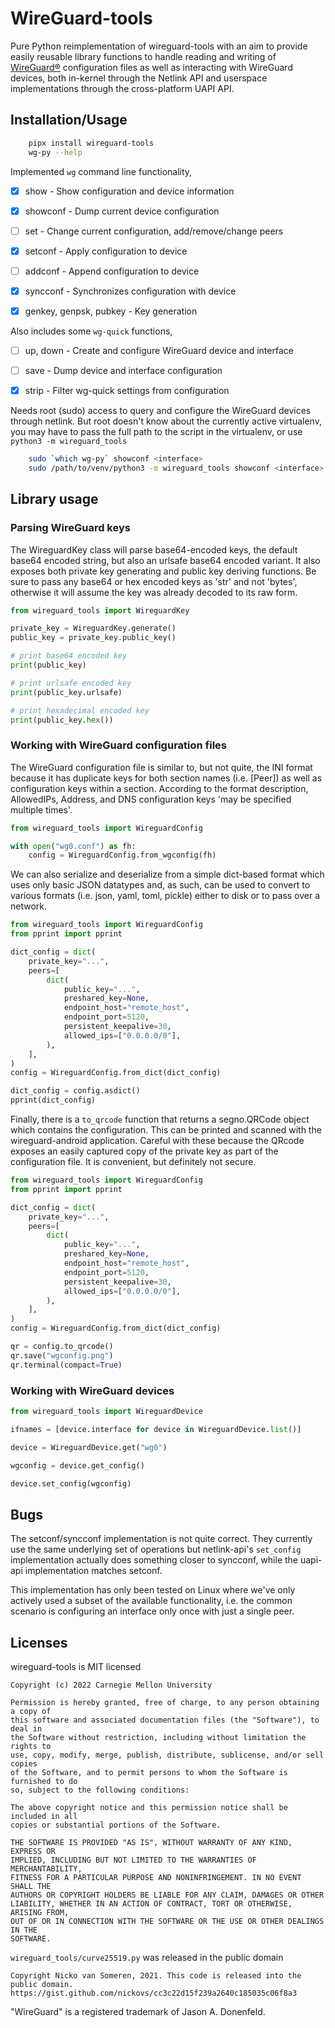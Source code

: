 # WireGuard-tools

Pure Python reimplementation of wireguard-tools with an aim to provide easily
reusable library functions to handle reading and writing of
[WireGuard®](https://www.wireguard.com/) configuration files as well as
interacting with WireGuard devices, both in-kernel through the Netlink API and
userspace implementations through the cross-platform UAPI API.


## Installation/Usage

```sh
    pipx install wireguard-tools
    wg-py --help
```

Implemented `wg` command line functionality,

- [x] show - Show configuration and device information
- [x] showconf - Dump current device configuration
- [ ] set - Change current configuration, add/remove/change peers
- [x] setconf - Apply configuration to device
- [ ] addconf - Append configuration to device
- [x] syncconf - Synchronizes configuration with device
- [x] genkey, genpsk, pubkey - Key generation


Also includes some `wg-quick` functions,

- [ ] up, down - Create and configure WireGuard device and interface
- [ ] save - Dump device and interface configuration
- [x] strip - Filter wg-quick settings from configuration


Needs root (sudo) access to query and configure the WireGuard devices through
netlink. But root doesn't know about the currently active virtualenv, you may
have to pass the full path to the script in the virtualenv, or use
`python3 -m wireguard_tools`

```sh
    sudo `which wg-py` showconf <interface>
    sudo /path/to/venv/python3 -m wireguard_tools showconf <interface>
```


## Library usage

### Parsing WireGuard keys

The WireguardKey class will parse base64-encoded keys, the default base64
encoded string, but also an urlsafe base64 encoded variant. It also exposes
both private key generating and public key deriving functions. Be sure to pass
any base64 or hex encoded keys as 'str' and not 'bytes', otherwise it will
assume the key was already decoded to its raw form.

```python
from wireguard_tools import WireguardKey

private_key = WireguardKey.generate()
public_key = private_key.public_key()

# print base64 encoded key
print(public_key)

# print urlsafe encoded key
print(public_key.urlsafe)

# print hexadecimal encoded key
print(public_key.hex())
```

### Working with WireGuard configuration files

The WireGuard configuration file is similar to, but not quite, the INI format
because it has duplicate keys for both section names (i.e. [Peer]) as well as
configuration keys within a section. According to the format description,
AllowedIPs, Address, and DNS configuration keys 'may be specified multiple
times'.

```python
from wireguard_tools import WireguardConfig

with open("wg0.conf") as fh:
    config = WireguardConfig.from_wgconfig(fh)
```

We can also serialize and deserialize from a simple dict-based format which
uses only basic JSON datatypes and, as such, can be used to convert to various
formats (i.e. json, yaml, toml, pickle) either to disk or to pass over a
network.

```python
from wireguard_tools import WireguardConfig
from pprint import pprint

dict_config = dict(
    private_key="...",
    peers=[
        dict(
            public_key="...",
            preshared_key=None,
            endpoint_host="remote_host",
            endpoint_port=5120,
            persistent_keepalive=30,
            allowed_ips=["0.0.0.0/0"],
        ),
    ],
)
config = WireguardConfig.from_dict(dict_config)

dict_config = config.asdict()
pprint(dict_config)
```

Finally, there is a `to_qrcode` function that returns a segno.QRCode object
which contains the configuration. This can be printed and scanned with the
wireguard-android application. Careful with these because the QRcode exposes
an easily captured copy of the private key as part of the configuration file.
It is convenient, but definitely not secure.

```python
from wireguard_tools import WireguardConfig
from pprint import pprint

dict_config = dict(
    private_key="...",
    peers=[
        dict(
            public_key="...",
            preshared_key=None,
            endpoint_host="remote_host",
            endpoint_port=5120,
            persistent_keepalive=30,
            allowed_ips=["0.0.0.0/0"],
        ),
    ],
)
config = WireguardConfig.from_dict(dict_config)

qr = config.to_qrcode()
qr.save("wgconfig.png")
qr.terminal(compact=True)
```


### Working with WireGuard devices

```python
from wireguard_tools import WireguardDevice

ifnames = [device.interface for device in WireguardDevice.list()]

device = WireguardDevice.get("wg0")

wgconfig = device.get_config()

device.set_config(wgconfig)
```

## Bugs

The setconf/syncconf implementation is not quite correct. They currently use
the same underlying set of operations but netlink-api's `set_config`
implementation actually does something closer to syncconf, while the uapi-api
implementation matches setconf.

This implementation has only been tested on Linux where we've only actively
used a subset of the available functionality, i.e. the common scenario is
configuring an interface only once with just a single peer.


## Licenses

wireguard-tools is MIT licensed

    Copyright (c) 2022 Carnegie Mellon University

    Permission is hereby granted, free of charge, to any person obtaining a copy of
    this software and associated documentation files (the "Software"), to deal in
    the Software without restriction, including without limitation the rights to
    use, copy, modify, merge, publish, distribute, sublicense, and/or sell copies
    of the Software, and to permit persons to whom the Software is furnished to do
    so, subject to the following conditions:

    The above copyright notice and this permission notice shall be included in all
    copies or substantial portions of the Software.

    THE SOFTWARE IS PROVIDED "AS IS", WITHOUT WARRANTY OF ANY KIND, EXPRESS OR
    IMPLIED, INCLUDING BUT NOT LIMITED TO THE WARRANTIES OF MERCHANTABILITY,
    FITNESS FOR A PARTICULAR PURPOSE AND NONINFRINGEMENT. IN NO EVENT SHALL THE
    AUTHORS OR COPYRIGHT HOLDERS BE LIABLE FOR ANY CLAIM, DAMAGES OR OTHER
    LIABILITY, WHETHER IN AN ACTION OF CONTRACT, TORT OR OTHERWISE, ARISING FROM,
    OUT OF OR IN CONNECTION WITH THE SOFTWARE OR THE USE OR OTHER DEALINGS IN THE
    SOFTWARE.

`wireguard_tools/curve25519.py` was released in the public domain

    Copyright Nicko van Someren, 2021. This code is released into the public domain.
    https://gist.github.com/nickovs/cc3c22d15f239a2640c185035c06f8a3

"WireGuard" is a registered trademark of Jason A. Donenfeld.
